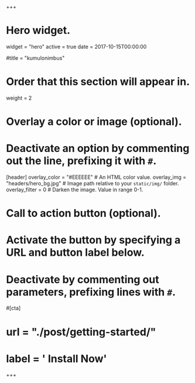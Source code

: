 +++
# Hero widget.
widget = "hero"
active = true
date = 2017-10-15T00:00:00

#title = "kumulonimbus"

# Order that this section will appear in.
weight = 2

# Overlay a color or image (optional).
#   Deactivate an option by commenting out the line, prefixing it with `#`.
[header]
  overlay_color = "#EEEEEE"  # An HTML color value.
  overlay_img = "headers/hero_bg.jpg"  # Image path relative to your `static/img/` folder.
  overlay_filter = 0  # Darken the image. Value in range 0-1.

# Call to action button (optional).
#   Activate the button by specifying a URL and button label below.
#   Deactivate by commenting out parameters, prefixing lines with `#`.
#[cta]
#  url = "./post/getting-started/"
#  label = '<i class="fas fa-download"></i> Install Now'
+++
